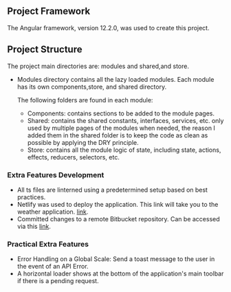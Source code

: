 ## Project Framework

The Angular framework, version 12.2.0, was used to create this project.

## Project Structure

The project main directories are: modules and shared,and store.

- Modules directory contains all the lazy loaded modules. Each module has its own components,store, and shared directory.
  
  The following folders are found in each module:
  
  - Components: contains sections to be added to the module pages.
  - Shared: contains the shared constants, interfaces, services, etc. only used by multiple pages of the modules when needed, the reason I added them in the shared folder is to keep the code as clean as possible by applying the DRY principle.
  - Store: contains all the module logic of state, including state, actions, effects, reducers, selectors, etc.


### Extra Features Development

- All ts files are linterned using a predetermined setup based on best practices.
- Netlify was used to deploy the application. This link will take you to the weather application. [link](https://thirsty-northcutt-236171.netlify.app/).
- Committed changes to a remote Bitbucket repository. Can be accessed via this [link](https://bitbucket.org/safaahammoud/weather-app/src/master/).

### Practical Extra Features

- Error Handling on a Global Scale: Send a toast message to the user in the event of an API Error.
- A horizontal loader shows at the bottom of the application's main toolbar if there is a pending request.
